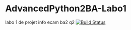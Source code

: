# AdvancedPython2BA-Labo1
labo 1 de projet info ecam ba2 q2
[![Build Status](https://travis-ci.com/troy-dem/AdvancedPython2BA-Labo1.svg?branch=master)](https://travis-ci.com/troy-dem/AdvancedPython2BA-Labo1)
